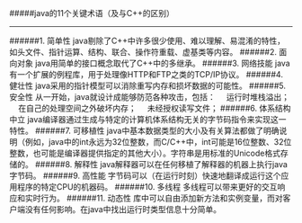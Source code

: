 #####java的11个关键术语（及与C++的区别）
***
######1. 简单性
java剔除了C++中许多很少使用、难以理解、易混淆的特性，如头文件、指针运算、结构、联合、操作符重载、虚基类等内容。
######2. 面向对象
java用简单的接口概念取代了C++中的多继承。
######3. 网络技能
java有一个扩展的例程库，用于处理像HTTP和FTP之类的TCP/IP协议。
######4. 健壮性
java采用的指针模型可以消除重写内存和损坏数据的可能性。
######5. 安全性
从一开始，java就设计成能够防范各种攻击，包括：
    运行时堆栈溢出； 
    在自己的处理空间之外破坏内存；
    未经授权读写文件；
######6. 体系结构中立
java编译器通过生成与特定的计算机体系结构无关的字节码指令来实现这一特性。
######7. 可移植性
java中基本数据类型的大小及有关算法都做了明确说明（例如，java中的int永远为32位整数，而C/C++中，int可能是16位整数、32位整数，也可能是编译器提供指定的其他大小）。字符串是用标准的Unicode格式存储的。
######8. 解释性
java解释器可以在任何移植了解释器的机器上执行java字节码。
######9. 高性能
字节码可以（在运行时刻）快速地翻译成运行这个应用程序的特定CPU的机器码。
######10. 多线程
多线程可以带来更好的交互响应和实时行为。
######11. 动态性
库中可以自由添加新方法和实例变量，而对客户端没有任何影响。在java中找出运行时类型信息十分简单。
